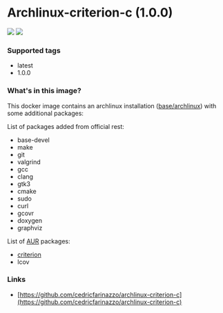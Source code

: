 # Archlinux-criterion-c (1.0.0)
![](https://img.shields.io/docker/automated/cedricfarinazzo/archlinux-criterion-c.svg?style=flat-square)  ![](https://img.shields.io/docker/pulls/cedricfarinazzo/archlinux-criterion-c.svg?style=flat-square)


### Supported tags

- latest
- 1.0.0

### What's in this image?
This docker image contains an archlinux installation ([base/archlinux](https://hub.docker.com/r/base/archlinux)) with some additional packages:

List of packages added from official rest:
- base-devel
- make
- git
- valgrind
- gcc
- clang
- gtk3
- cmake
- sudo
- curl
- gcovr
- doxygen
- graphviz

List of [AUR](https://aur.archlinux.org/) packages:
- [criterion](https://criterion.readthedocs.io)
- lcov

### Links
- [https://github.com/cedricfarinazzo/archlinux-criterion-c](https://github.com/cedricfarinazzo/archlinux-criterion-c)

